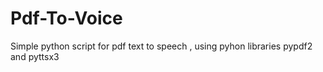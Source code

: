 # Pdf-To-Voice
Simple python script for pdf text to speech , using pyhon libraries pypdf2 and pyttsx3
